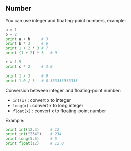 ## Number

You can use integer and floating-point numbers, example:

```python
a = 1
b = 2
print a + b     # 3
print b * 3     # 6
print 1 + 2 * 3 # 7
print (1 + 2) * 3   # 9

c = 1.5
print c * 2     # 3.0

print 1 / 3     # 0
print 1.0 / 3   # 0.333333333333
```

Conversion between integer and floating-point number:

* `int(x)` : convert x to integer
* `long(x)` : convert x to long integer
* `float(x)` : convert x to floating-point number


Example:

```python
print int(12.3)     # 12
print int("234")    # 234
print long(5.6)     # 5
print float(12)     # 12.0
```
